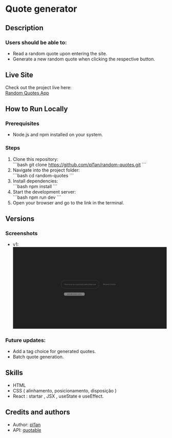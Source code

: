 # Quote generator

## Description
### Users should be able to:
- Read a random quote upon entering the site.
- Generate a new random quote when clicking the respective button.

## Live Site
Check out the project live here:  
[Random Quotes App](https://random-quotes-ruby.vercel.app/)

## How to Run Locally
### Prerequisites
- Node.js and npm installed on your system.

### Steps
1. Clone this repository:  
   \`\`\`bash
   git clone https://github.com/pl1an/random-quotes.git
   \`\`\`
2. Navigate into the project folder:  
   \`\`\`bash
   cd random-quotes
   \`\`\`
3. Install dependencies:  
   \`\`\`bash
   npm install
   \`\`\`
4. Start the development server:  
   \`\`\`bash
   npm run dev
   \`\`\`
5. Open your browser and go to the link in the terminal.

## Versions
### Screenshots
- v1: 
![](./src/assets/screenshotv1.png)

### Future updates:
- Add a tag choice for generated quotes.
- Batch quote generation.

## Skills
- HTML
- CSS ( alinhamento, posicionamento, disposição )
- React : startar , JSX , useState e useEffect.

## Credits and authors
- Author: [pl1an](https://github.com/pl1an)
- API: [quotable](https://github.com/lukePeavey/quotable)
